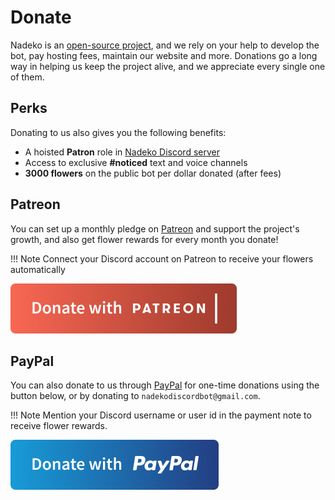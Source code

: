 # Donate

Nadeko is an [open-source project][github], and we rely on your help to develop the bot, pay hosting fees, maintain our website and more.
Donations go a long way in helping us keep the project alive, and we appreciate every single one of them.

## Perks

Donating to us also gives you the following benefits:

- A hoisted **Patron** role in [Nadeko Discord server][discord-server]
- Access to exclusive **#noticed** text and voice channels
- **3000 flowers** on the public bot per dollar donated (after fees)

## Patreon

You can set up a monthly pledge on [Patreon][patreon] and support the project's growth, and also get flower rewards for every month you donate!

!!! Note
    Connect your Discord account on Patreon to receive your flowers automatically

[![img][patreon-button]][patreon]

## PayPal

You can also donate to us through [PayPal][paypal] for one-time donations using the button below, or by donating to `nadekodiscordbot@gmail.com`.

!!! Note
    Mention your Discord username or user id in the payment note to receive flower rewards.

[![img][paypal-button]][paypal]

[github]: https://github.com/nadeko-bot/nadekobot
[discord-server]: https://discord.nadeko.bot/
[patreon]: https://www.patreon.com/nadekobot
[patreon-button]: ./assets/patreon.png
[paypal]: https://paypal.me/Kwoth
[paypal-button]: ./assets/paypal.png
